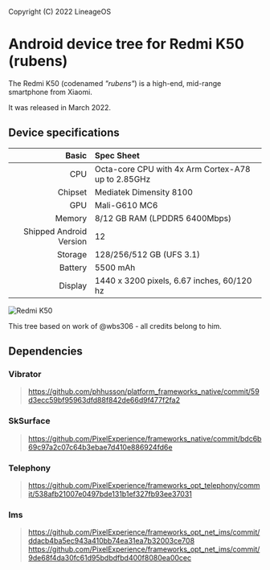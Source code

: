 Copyright (C) 2022 LineageOS
# Android device tree for Redmi K50 (rubens)

The Redmi K50 (codenamed _"rubens"_) is a high-end, mid-range smartphone from Xiaomi.

It was released in March 2022.

## Device specifications

|                   Basic | Spec Sheet                                         |
| ----------------------: | :------------------------------------------------- |
|                     CPU | Octa-core CPU with 4x Arm Cortex-A78 up to 2.85GHz |
|                 Chipset | Mediatek Dimensity 8100                            |
|                     GPU | Mali-G610 MC6                                      |
|                  Memory | 8/12 GB RAM (LPDDR5 6400Mbps)                      |
| Shipped Android Version | 12                                                 |
|                 Storage | 128/256/512 GB (UFS 3.1)                           |
|                 Battery | 5500 mAh                                           |
|                 Display | 1440 x 3200 pixels, 6.67 inches, 60/120 hz         |

![Redmi K50](https://cdn.cnbj0.fds.api.mi-img.com/b2c-shopapi-pms/pms_1653381863.47942179.png)

This tree based on work of @wbs306 - all credits belong to him.

## Dependencies
### Vibrator
> https://github.com/phhusson/platform_frameworks_native/commit/59d3ecc59bf95963dfd88f842de66d9f477f2fa2
### SkSurface
> https://github.com/PixelExperience/frameworks_native/commit/bdc6b69c97a2c07c64b3ebae7d410e886924fd6e
### Telephony
> https://github.com/PixelExperience/frameworks_opt_telephony/commit/538afb21007e0497bde131b1ef327fb93ee37031
### Ims
> https://github.com/PixelExperience/frameworks_opt_net_ims/commit/ddacb4ba5ec943a410bb74ea31ea7b32003ce708
> https://github.com/PixelExperience/frameworks_opt_net_ims/commit/9de68f4da30fc61d95bdbdfbd400f8080ea00cec